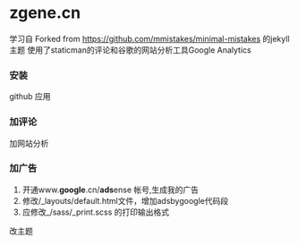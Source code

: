 # zgene.cn
学习自 Forked from https://github.com/mmistakes/minimal-mistakes 的jekyll主题
使用了staticman的评论和谷歌的网站分析工具Google Analytics

### 安装

github 应用

### 加评论

加网站分析

### 加广告

1. 开通www.**google**.cn/**ads**ense 帐号,生成我的广告
2. 修改/_layouts/default.html文件，增加adsbygoogle代码段
3. 应修改\_/sass/_print.scss 的打印输出格式

改主题



